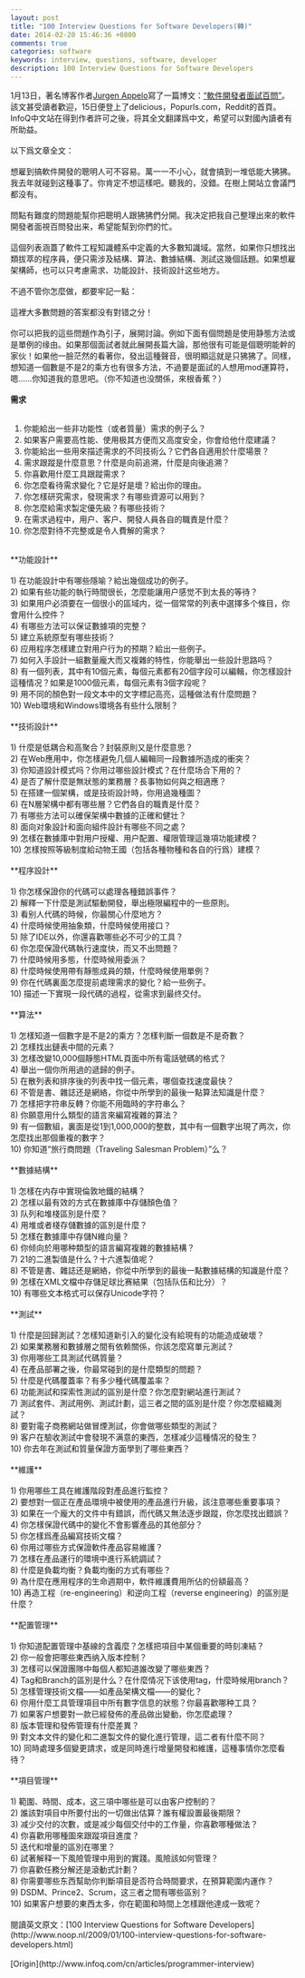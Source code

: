 ```yaml
---
layout: post
title: "100 Interview Questions for Software Developers(轉)"
date: 2014-02-20 15:46:36 +0800
comments: true
categories: software
keywords: interview, questions, software, developer
description: 100 Interview Questions for Software Developers
---
```

1月13日，著名博客作者[Jurgen Appelo](http://www.noop.nl)寫了一篇博文：[“軟件開發者面試百問”](http://www.noop.nl/2009/01/100-interview-questions-for-software-developers.html)。該文甚受讀者歡迎，15日便登上了delicious，Popurls.com，Reddit的首頁。InfoQ中文站在得到作者許可之後，将其全文翻譯爲中文，希望可以對國內讀者有所助益。</br>
</br>
以下爲文章全文：</br>
</br>
想雇到搞軟件開發的聰明人可不容易。萬一一不小心，就會搞到一堆低能大狒狒。我去年就碰到这種事了。你肯定不想這樣吧。聽我的，没錯。在樹上開站立會議門都没有。</br>
</br>
問點有難度的問題能幫你把聰明人跟狒狒們分開。我决定把我自己整理出來的軟件開發者面視百問發出来，希望能幫到你們的忙。<!--more--></br>
</br>
這個列表涵蓋了軟件工程知識體系中定義的大多數知識域。當然，如果你只想找出類拔萃的程序員，便只需涉及結構、算法、數據結構、測試这幾個話題。如果想雇架構師，也可以只考慮需求、功能設計、技術設計这些地方。</br>
</br>
不過不管你怎麼做，都要牢記一點：</br>
</br>
這裡大多數問題的答案都没有對错之分！</br>
</br>
你可以把我的這些問題作為引子，展開討論。例如下面有個問題是使用静態方法或是單例的缘由。如果那個面試者就此展開長篇大論，那他很有可能是個聰明能幹的家伙！如果他一臉茫然的看著你，發出這種聲音，很明顯這就是只狒狒了。同樣，想知道一個數是不是2的乘方也有很多方法，不過要是面試的人想用mod運算符，嗯……你知道我的意思吧。（你不知道也没關係，來根香蕉？）</br>
</br>
**需求**</br>
</br>
1) 你能給出一些非功能性（或者質量）需求的例子么？</br>
2) 如果客户需要高性能、使用极其方便而又高度安全，你會给他什麼建議？</br>
3) 你能給出一些用來描述需求的不同技術么？它們各自適用於什麼場景？</br>
4) 需求跟蹤是什麼意思？什麼是向前追溯，什麼是向後追溯？</br>
5) 你喜歡用什麼工具跟蹤需求？</br>
6) 你怎麼看待需求變化？它是好是壞？給出你的理由。</br>
7) 你怎樣研究需求，發現需求？有哪些資源可以用到？</br>
8) 你怎麼給需求製定優先級？有哪些技術？</br>
9) 在需求過程中，用户、客户、開發人員各自的職責是什麼？</br>
10) 你怎麼對待不完整或是令人費解的需求？</br>
</br>
**功能設計**</br>
</br>
1) 在功能設計中有哪些隱喻？給出幾個成功的例子。</br>
2) 如果有些功能的執行時間很长，怎麼能讓用户感觉不到太長的等待？</br>
3) 如果用户必須要在一個很小的區域内，從一個常常的列表中選擇多个條目，你會用什么控件？</br>
4) 有哪些方法可以保证數據項的完整？</br>
5) 建立系統原型有哪些技術？</br>
6) 应用程序怎樣建立對用户行为的预期？給出一些例子。</br>
7) 如何入手設計一組數量龐大而又複雜的特性，你能舉出一些設計思路吗？</br>
8) 有一個列表，其中有10個元素，每個元素都有20個字段可以編輯，你怎樣設計這種情况？如果是1000個元素，每個元素有3個字段呢？</br>
9) 用不同的顏色對一段文本中的文字標記高亮，這種做法有什麼問題？</br>
10) Web環境和Windows環境各有些什么限制？</br>
</br>
**技術設計**</br>
</br>
1) 什麼是低耦合和高聚合？封裝原則又是什麼意思？</br>
2) 在Web應用中，你怎樣避免几個人編輯同一段數據所造成的衝突？</br>
3) 你知道設計模式吗？你用过哪些設計模式？在什麼场合下用的？</br>
4) 是否了解什麼是無狀態的業務層？長事物如何與之相適應？</br>
5) 在搭建一個架構，或是技術設計時，你用過幾種圖？</br>
6) 在N層架構中都有哪些層？它們各自的職責是什麼？</br>
7) 有哪些方法可以確保架構中數據的正確和健壮？</br>
8) 面向对象設計和面向組件設計有哪些不同之處？</br>
9) 怎樣在數據庫中對用户授權、用户配置、權限管理這幾項功能建模？</br>
10) 怎樣按照等級制度給动物王國（包括各種物種和各自的行爲）建模？</br>
</br>
**程序設計**</br>
</br>
1) 你怎樣保證你的代碼可以處理各種錯誤事件？</br>
2) 解釋一下什麼是測試驅動開發，舉出極限編程中的一些原則。</br>
3) 看别人代碼的時候，你最關心什麼地方？</br>
4) 什麼時候使用抽象類，什麼時候使用接口？</br>
5) 除了IDE以外，你還喜歡哪些必不可少的工具？</br>
6) 你怎麼保證代碼執行速度快，而又不出問題？</br>
7) 什麼時候用多態，什麼時候用委派？</br>
8) 什麼時候使用帶有靜態成員的類，什麼時候使用單例？</br>
9) 你在代碼裏面怎麼提前處理需求的變化？給一些例子。</br>
10) 描述一下實現一段代碼的過程，從需求到最终交付。</br>
</br>
**算法**</br>
</br>
1) 怎樣知道一個數字是不是2的乘方？怎樣判斷一個数是不是奇數？</br>
2) 怎樣找出鏈表中間的元素？</br>
3) 怎樣改變10,000個靜態HTML頁面中所有電話號碼的格式？</br>
4) 舉出一個你所用過的遞歸的例子。</br>
5) 在散列表和排序後的列表中找一個元素，哪個查找速度最快？</br>
6) 不管是書、雜誌还是網絡，你從中所學到的最後一點算法知識是什麼？</br>
7) 怎樣把字符串反轉？你能不用臨時的字符串么？</br>
8) 你願意用什么類型的語言來編寫複雜的算法？</br>
9) 有一個數組，裏面是從1到1,000,000的整数，其中有一個數字出現了两次，你怎麼找出那個重複的數字？</br>
10) 你知道“旅行商問題（Traveling Salesman Problem）”么？</br>
</br>
**數據結構**</br>
</br>
1) 怎樣在内存中實現倫敦地鐵的結構？</br>
2) 怎樣以最有效的方式在數據庫中存儲顏色值？</br>
3) 队列和堆棧區別是什麼？</br>
4) 用堆或者棧存儲數據的區別是什麼？</br>
5) 怎樣在數據庫中存儲N維向量？</br>
6) 你倾向於用哪种類型的語言編寫複雜的數據結構？</br>
7) 21的二進製值是什么？十六進製值呢？</br>
8) 不管是書、雜誌还是網絡，你從中所學到的最後一點數據結構的知識是什麼？</br>
9) 怎樣在XML文檔中存儲足球比赛結果（包括队伍和比分）？</br>
10) 有哪些文本格式可以保存Unicode字符？</br>
</br>
**測試**</br>
</br>
1) 什麼是回歸測試？怎樣知道新引入的變化没有給現有的功能造成破壞？</br>
2) 如果業務層和數據層之間有依赖關係，你該怎麼寫單元測試？</br>
3) 你用哪些工具測試代碼質量？</br>
4) 在產品部署之後，你最常碰到的是什麼類型的問题？</br>
5) 什麼是代碼覆蓋率？有多少種代碼覆盖率？</br>
6) 功能測試和探索性測試的區別是什麼？你怎麼對網站進行測試？</br>
7) 測試套件、測試用例、測試計劃，這三者之間的區別是什麼？你怎麼組織測試？</br>
8) 要對電子商務網站做冒煙測試，你會做哪些類型的測試？</br>
9) 客户在驗收測試中會發現不满意的東西，怎樣减少這種情况的發生？</br>
10) 你去年在測試和質量保證方面學到了哪些東西？</br>
</br>
**維護**</br>
</br>
1) 你用哪些工具在維護階段對產品進行監控？</br>
2) 要想對一個正在產品環境中被使用的產品進行升級，該注意哪些重要事項？</br>
3) 如果在一个龐大的文件中有錯誤，而代碼又無法逐步跟蹤，你怎麼找出錯誤？</br>
4) 你怎樣保證代碼中的變化不會影響產品的其他部分？</br>
5) 你怎樣爲產品編寫技術文檔？</br>
6) 你用过哪些方式保證軟件產品容易維護？</br>
7) 怎樣在產品運行的環境中進行系統調試？</br>
8) 什麼是負載均衡？負載均衡的方式有哪些？</br>
9) 為什麼在應用程序的生命週期中，軟件維護費用所佔的份額最高？</br>
10) 再造工程（re-engineering）和逆向工程（reverse engineering）的區別是什麼？</br>
</br>
**配置管理**</br>
</br>
1) 你知道配置管理中基線的含義麼？怎樣把項目中某個重要的時刻凍結？</br>
2) 你一般會把哪些東西纳入版本控制？</br>
3) 怎樣可以保證團隊中每個人都知道誰改變了哪些東西？</br>
4) Tag和Branch的區別是什么？在什麼情况下该使用tag，什麼時候用branch？</br>
5) 怎樣管理技術文檔——如產品架構文檔——的變化？</br>
6) 你用什麼工具管理項目中所有數字信息的狀態？你最喜歡哪种工具？</br>
7) 如果客户想要對一款已經發佈的產品做出變動，你怎麼處理？</br>
8) 版本管理和發佈管理有什麼差異？</br>
9) 對文本文件的變化和二進製文件的變化進行管理，這二者有什麼不同？</br>
10) 同時處理多個變更請求，或是同時進行增量開發和維護，這種事情你怎麼看待？</br>
</br>
**項目管理**</br>
</br>
1) 範圍、時間、成本，这三項中哪些是可以由客户控制的？</br>
2) 誰該對項目中所要付出的一切做出估算？誰有權設置最後期限？</br>
3) 减少交付的次數，或是减少每個交付中的工作量，你喜歡哪種做法？</br>
4) 你喜歡用哪種圖來跟蹤項目進度？</br>
5) 迭代和增量的區別在哪里？</br>
6) 試著解释一下風險管理中用到的實踐。風險該如何管理？</br>
7) 你喜歡任務分解还是滾動式計劃？</br>
8) 你需要哪些东西幫助你判斷項目是否符合時間要求，在預算範圍内運作？</br>
9) DSDM、Prince2、Scrum，这三者之間有哪些區别？</br>
10) 如果客户想要的東西太多，你在範圍和時間上怎樣跟他達成一致呢？</br>
</br>
閱讀英文原文：[100 Interview Questions for Software Developers](http://www.noop.nl/2009/01/100-interview-questions-for-software-developers.html)</br>
</br>
[Origin](http://www.infoq.com/cn/articles/programmer-interview)